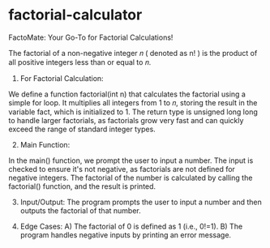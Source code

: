 # factorial-calculator
FactoMate: Your Go-To for Factorial Calculations!

The factorial of a non-negative integer 𝑛 ( denoted as n! ) is the product of all positive integers less than or equal to 𝑛.


1) For Factorial Calculation:

We define a function factorial(int n) that calculates the factorial using a simple for loop. It multiplies all integers from 1 to 𝑛, storing the result in the variable fact, which is initialized to 1.
The return type is unsigned long long to handle larger factorials, as factorials grow very fast and can quickly exceed the range of standard integer types.

2) Main Function:

In the main() function, we prompt the user to input a number. The input is checked to ensure it's not negative, as factorials are not defined for negative integers.
The factorial of the number is calculated by calling the factorial() function, and the result is printed.

3) Input/Output:
The program prompts the user to input a number and then outputs the factorial of that number.

4) Edge Cases:
A) The factorial of 0 is defined as 1 (i.e., 0!=1).
B) The program handles negative inputs by printing an error message.
